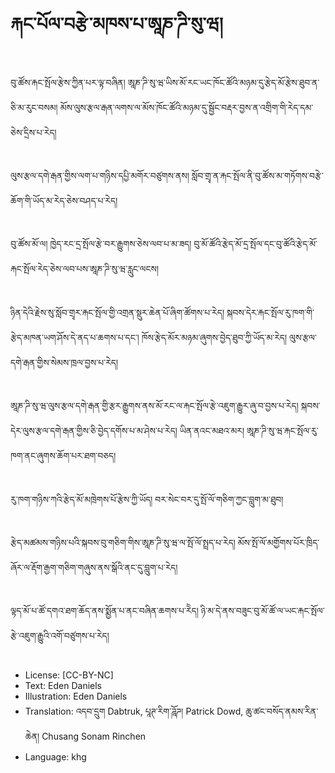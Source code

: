 # རྐང་པོལ་བརྩེ་མཁས་པ་ཨཱཎ་ཌི་སུ་ཝ།

##
བུ་ཚོས་རྐང་སྤོལ་རྩེས་ཀྱིན་པར་ལྟ་བཞིན། ཨཱཎ་ཌི་སུ་ཝ་ཡིས་མོ་རང་ཡང་ཁོང་ཚོའི་མཉམ་དུ་རྩེད་མོ་རྩེས་ཐུབ་ན་ཅི་མ་རུང་བསམ། མོས་ལུས་རྩལ་རྒན་ལགས་ལ་མོས་ཁོང་ཚོའི་མཉམ་དུ་སྦྱོང་བརྡར་བྱས་ན་འགྲིག་གི་རེད་དམ་ཅེས་དྲིས་པ་རེད།

##
ལུས་རྩལ་དགེ་རྒན་གྱིས་ལག་པ་གཉིས་དཔྱི་མགོར་བཙུགས་ནས། སློབ་གྲྭ་ན་རྐང་སྤོལ་ནི་བུ་ཚོས་མ་གཏོགས་བརྩེ་ཆོག་གི་ཡོད་མ་རེད་ཅེས་བཤད་པ་རེད།

##
བུ་ཚོས་མོ་ལ། ཁྱེད་རང་དྲ་སྤོལ་རྩེ་བར་རྒྱུགས་ཅེས་ལབ་པ་མ་ཟད། བུ་མོ་ཚོའི་རྩེད་མོ་དྲ་སྤོལ་དང་བུ་ཚོའི་རྩེད་མོ་རྐང་སྤོལ་རེད་ཅེས་ལབ་པས་ཨཱཎ་ཌི་སུ་ཝ་རླུང་ལངས།

##
ཉིན་དེའི་རྗེས་སུ་སློབ་གྲྭར་རྐང་སྤོལ་གྱི་འགྲན་སྡུར་ཆེན་པོ་ཞིག་ཚོགས་པ་རེད། སྐབས་དེར་རྐང་སྤོལ་རུ་ཁག་གི་རྩེད་མཁན་ཡག་ཤོས་དེ་ནད་པ་ཆགས་པ་དང་། ཁོས་རྩེད་མོར་མཉམ་ཞུགས་བྱེད་ཐུབ་ཀྱི་ཡོད་མ་རེད། ལུས་རྩལ་དགེ་རྒན་གྱིས་སེམས་ཁྲལ་བྱས་པ་རེད།

##
ཨཱཎ་ཌི་སུ་ཝ་ལུས་རྩལ་དགེ་རྒན་གྱི་རྩར་རྒྱུགས་ནས་མོ་རང་ལ་རྐང་སྤོལ་རྩེ་འཇུག་རྒྱུར་ཞུ་བ་བྱས་པ་རེད། སྐབས་དེར་ལུས་རྩལ་དགེ་རྒན་གྱིས་ཅི་བྱེད་དགོས་པ་མ་ཤེས་པ་རེད། ཡིན་ནའང་མཐའ་མར། ཨཱཎ་ཌི་སུ་ཝ་རྐང་སྤོལ་རུ་ཁག་ནང་ཞུགས་ཆོག་པར་ཐག་བཅད།

##
རུ་ཁག་གཉིས་ཀའི་རྩེད་མོ་མཁྲེགས་པོ་རྩེས་ཀྱི་ཡོད། བར་སེང་བར་དུ་སྤོ་ལོ་གཅིག་ཀྱང་བླུག་མ་ཐུབ།

##
རྩེད་མཚམས་གཉིས་པའི་སྐབས་བུ་གཅིག་གིས་ཨཱཎ་ཌི་སུ་ཝ་ལ་སྤོ་ལོ་སྤྲད་པ་རེད། མོས་སྤོ་ལོ་མགྱོགས་པོར་ཁྲིད་ཞོར་ལ་རྡོག་རྒྱག་གཅིག་གཞུས་ནས་སྒོའི་ནང་དུ་བླུག་པ་རེད།

##
ལྟད་མོ་པ་ཚོ་དགའ་ཐག་ཆོད་ནས་སྨྱོན་པ་ནང་བཞིན་ཆགས་པ་རེེད། ཉི་མ་དེ་ནས་བཟུང་བུ་མོ་ཚོ་ལ་ཡང་རྐང་སྤོལ་རྩེ་འཇུག་རྒྱུའི་འགོ་བཙུགས་པ་རེད།

##
* License: [CC-BY-NC]
* Text: Eden Daniels
* Illustration: Eden Daniels
* Translation: འདབ་དྲུག Dabtruk, པཱཊ་རིག་ཌཱོཌ། Patrick Dowd, ཆུ་ཚང་བསོད་ནམས་རིན་ཆེན། Chusang Sonam Rinchen
* Language: khg
